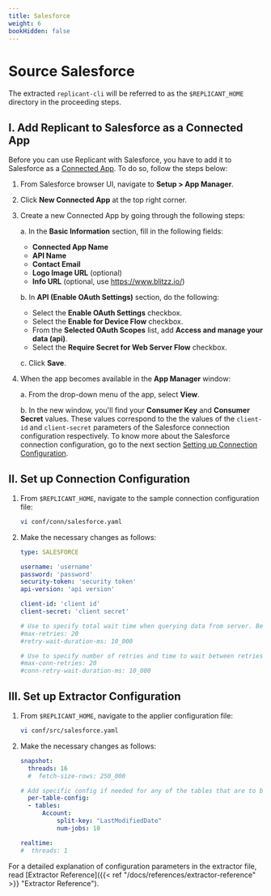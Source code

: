 ```yaml
---
title: Salesforce
weight: 6
bookHidden: false
---
```

# Source Salesforce

The extracted `replicant-cli` will be referred to as the `$REPLICANT_HOME` directory in the proceeding steps.

## I. Add Replicant to Salesforce as a Connected App

Before you can use Replicant with Salesforce, you have to add it to Salesforce as a [Connected App](https://help.salesforce.com/s/articleView?id=sf.connected_app_overview.htm&type=5). To do so, follow the steps below:

1. From Salesforce browser UI, navigate to **Setup > App Manager**.
2. Click **New Connected App** at the top right corner.
3. Create a new Connected App by going through the following steps:

    a. In the **Basic Information** section, fill in the following fields:
      - **Connected App Name**
      - **API Name**
      - **Contact Email**
      - **Logo Image URL** (optional)
      - **Info URL** (optional, use https://www.blitzz.io/)

    b. In **API (Enable OAuth Settings)** section, do the following:
      - Select the **Enable OAuth Settings** checkbox.
      - Select the **Enable for Device Flow** checkbox.
      - From the **Selected OAuth Scopes** list, add **Access and manage your data (api)**.
      - Select the **Require Secret for Web Server Flow** checkbox.

    c. Click **Save**.

4. When the app becomes available in the **App Manager** window:

    a. From the drop-down menu of the app, select **View**.

    b. In the new window, you'll find your **Consumer Key** and **Consumer Secret** values. These values correspond to the the values of the `client-id` and `client-secret` parameters of the Salesforce connection configuration respectively. To know more about the Salesforce connection configuration, go to the next section [Setting up Connection Configuration](#ii-setup-connection-configuration).

## II. Set up Connection Configuration

1. From `$REPLICANT_HOME`, navigate to the sample connection configuration file:
    ```BASH
    vi conf/conn/salesforce.yaml
    ```

2. Make the necessary changes as follows:

    ```YAML
    type: SALESFORCE

    username: 'username'
    password: 'password'
    security-token: 'security token'
    api-version: 'api version'

    client-id: 'client id'
    client-secret: 'client secret'

    # Use to specify total wait time when querying data from server. Below listed numbers are the default
    #max-retries: 20
    #retry-wait-duration-ms: 10_000

    # Use to specify number of retries and time to wait between retries in case of connection timeouts before throwing exception. Below listed numbers are the default
    #max-conn-retries: 20
    #conn-retry-wait-duration-ms: 10_000
    ```

## III. Set up Extractor Configuration

1. From `$REPLICANT_HOME`, navigate to the applier configuration file:
    ```BASH
    vi conf/src/salesforce.yaml
    ```
2. Make the necessary changes as follows:

    ```YAML
    snapshot:
      threads: 16
      #  fetch-size-rows: 250_000

    # Add specific config if needed for any of the tables that are to be replicated. Example sets Account table to be replicated with 10 jobs using LastModifiedDate column to split the data between jobs.
      per-table-config:
      - tables:
          Account:
              split-key: "LastModifiedDate"
              num-jobs: 10

    realtime:
    #  threads: 1
    ```

For a detailed explanation of configuration parameters in the extractor file, read [Extractor Reference]({{< ref "/docs/references/extractor-reference" >}} "Extractor Reference").